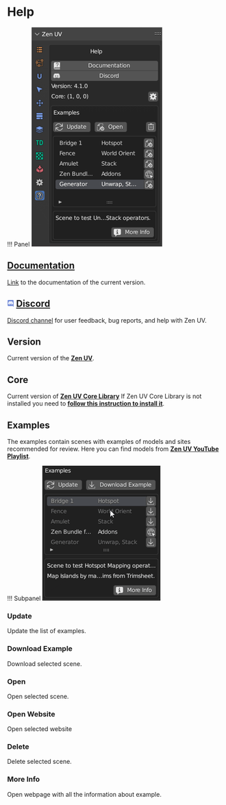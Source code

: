 # Help

!!! Panel
    ![Help](img/screen/help/help.png)

## [Documentation](index.md)

[Link](index.md) to the documentation of the current version.

## ![Discord](img/icons/services/discord-16.png) [**Discord**](https://discord.gg/wGpFeME)

[Discord channel](https://discord.gg/wGpFeME) for user feedback, bug reports, and help with Zen UV.

## Version

Current version of the [**Zen UV**](https://www.blendermarket.com/products/zen-uv).

## Core

Current version of [**Zen UV Core Library**](https://sergeytyapkin.gumroad.com/l/ZenUVCore)
If Zen UV Core Library is not installed you need to [**follow this instruction to install it**](installation.md#zen-uv-core-library-installation).

## Examples

The examples contain scenes with examples of models and sites recommended for review.
Here you can find models from [**Zen UV YouTube Playlist**](https://youtube.com/playlist?list=PLWaOMtLS0nN2ZA_5id0FNbPTu0s_XNT3o).

!!! Subpanel
     ![Preferences](img/screen/help/help_examples.gif)

### Update
Update the list of examples.

### Download Example
Download selected scene.

### Open
Open selected scene.

### Open Website   
Open selected website

### Delete
Delete selected scene.

### More Info
Open webpage with all the information about example.
